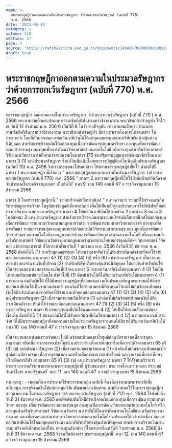 ```yaml
---
name: >-
  พระราชกฤษฎีกาออกตามความในประมวลรัษฎากร ว่าด้วยการยกเว้นรัษฎากร (ฉบับที่ 770)
  พ.ศ. 2566
date: '2023-08-15'
category: ก
volume: 140
section: 47
page: 9
source: 'https://ratchakitcha.soc.go.th/documents/140A047N0000000000900.pdf'
draft: true
---
```


# พระราชกฤษฎีกาออกตามความในประมวลรัษฎากร ว่าด้วยการยกเว้นรัษฎากร (ฉบับที่ 770) พ.ศ. 2566

พระราชกฤษฎีกา ออกตามความในประมวลรัษฎากร ว่าด้วยการยกเว้นรัษฎากร (ฉบับที่ 770 ) พ.ศ. 2566 พระบาทสมเด็จพระปรเมนทรรามาธิบดีศรีสินทรมหาวชิราลงกรณ พระวชิรเกล้าเจ้าอยู่หัว ให้ไว้ ณ วันที่ 12 สิงหำคม พ.ศ. 256 6 เป็นปีที่ 8 ในรัชกาลปัจจุบัน พระบาทสมเด็จพระปรเมนทรรามาธิบดีศรีสินทรมหาวชิราลงกรณ พระวชิรเกล้าเจ้าอยู่หัว มีพระบรมราชโองการโปรดเกล้าฯ ให้ประกาศว่า โดยที่เป็นการสมควรยกเว้นภาษีเงินได้ให้แก่บุคคลธรรมดาและบริษัทหรือห้างหุ้นส่วนนิติบุคคล สาหรับการบริจาคเงินให้แก่กองทุนเพื่อการพัฒนาระบบมาตรวิทยา กองทุนเพื่อการพัฒนาระบบสาธารณสุข กองทุนเพื่อการพัฒนาวิทยาศาสตร์และเทคโนโลยี หรือกองทุนส่งเสริมวิทยาศาสตร์ วิจัยและนวัตกรรม อาศัยอานาจตามความในมาตรา 175 ของรัฐธรรมนูญแห่งราชอาณาจักรไทย และมาตรา 3 (1) แห่งประมวลรัษฎากร ซึ่งแก้ไขเพิ่มเติมโดยพระราชบัญญัติแก้ไขเพิ่มเติมประมวลรัษฎากร (ฉบับที่ 10) พ.ศ. 2496 จึงทรงพระกรุณาโปรดเกล้าฯ ให้ตราพระราชกฤษฎีกำขึ้นไว้ ดังต่อไปนี้ มาตรา 1 พระราชกฤษฎีกานี้เรียกว่า “ พระราชกฤษฎีกาออกตามความในประมวลรัษฎากร ว่าด้วยการยกเว้นรัษฎากร (ฉบับที่ 770) พ.ศ. 2566 ” มาตรา 2 พระราชกฤษฎีกานี้ให้ใช้บังคับตั้งแต่วันถัดจากวันประกาศในราชกิจจานุเบกษา เป็นต้นไป ้ หนา 9 ่ เลม 140 ตอนที่ 47 ก ราชกิจจานุเบกษา 15 สิงหาคม 2566

มาตรา 3 ในพระราชกฤษฎีกานี้ “ ระบบบริจาคอิเล็กทรอนิกส์ ” หมายความว่า ระบบที่ใช้สร้างและเก็บรักษาข้อมูลการบริจาค ในรูปของข้อมูลอิเล็กทรอนิกส์ เพื่อใช้เป็นหลักฐานประกอบการใช้สิทธิประโยชน์ทางภาษีอากร ตามประมวลรัษฎากร มาตรา 4 ให้ยกเว้นภาษีเงินได้ตามส่วน 2 และส่วน 3 หมวด 3 ในลักษณะ 2 แห่งประมวลรัษฎากร สำหรับการบริจาคเงินผ่านระบบบริจาคอิเล็กทรอนิกส์ให้แก่กองทุนเพื่อการพัฒนา ระบบมาตรวิทยาตามกฎหมายว่าด้วยการพัฒนาระบบมาตรวิทยาแห่งชาติ กองทุนเพื่อการพัฒนา ระบบสาธารณสุขตามกฎหมายว่าด้วยสถาบันวิจัยระบบสาธารณสุข กอง ทุนเพื่อการพัฒนาวิทยาศาสตร์ และเทคโนโลยีตามกฎหมายว่าด้วยการพัฒนาวิทยาศาสตร์และเทคโนโลยี หรือกองทุนส่งเสริมวิทยาศาสตร์ วิจัยและนวัตกรรมตามกฎหมายว่าด้วยสภานโยบายการอุดมศึกษา วิทยาศาสตร์ วิจัยและนวัตกรรมแห่งชาติ ที่ได้กระทำตั้งแต่วันที่ 1 มกราคม พ.ศ. 2566 ถึงวันที่ 31 ธันวาคม พ.ศ. 2568 ดังต่อไปนี้ (1) สาหรับบุคคลธรรมดา ให้ยกเว้นสาหรับเงินได้พึงประเมินหลังจากหักค่าใช้จ่ายและหักลดหย่อน ตามมาตรา 47 (1) (2) (3) (4) (5) หรือ (6) แห่งประมวลรัษฎากร เป็นจานวนสองเท่า ของจำนวนเงินที่บริจาค (2) สำหรับบริษัทหรือห้างหุ้นส่วนนิติบุคคล ให้ยกเว้นสำหรับเงินได้เป็นจำนวนสองเท่า ของจำนวนเงินที่บริจาค มาตรา 5 การยกเว้นภาษีเงินได้ตามมาตรา 4 (1) ให้เป็นไปตามหลักเกณฑ์และเงื่อนไข ดังต่อไปนี้ (1) ต้องนำเงินได้ที่ได้รับยกเว้นภาษีเงินได้ตามมาตรา 4 (1) มารวมคานวณกับเงินได้ ที่ได้มีพระราชกฤษฎีกาที่ออกตามความในประมวลรัษฎากรกาหนดให้มีการยกเว้นภาษีเงินได้เป็นจานวนสองเท่า ของเงินที่ได้จ่ายตามกรณีที่กาหนดไว้และไม่เกินร้อยละสิบของเงินได้พึงประเมินหลังจากหักค่าใช้จ่าย และหักลดหย่อนตามมาตรา 47 (1) (2) (3) (4) (5) หรือ (6) แห่งประมวลรัษฎากร (2) เมื่อรวมคานวณเงินได้ตาม (1) แล้วต้องไม่เกินร้อยละสิบของเงินได้พึงประเมินหลังจาก หักค่าใช้จ่ายและหักลดหย่อนตามมาตรา 47 (1) (2) (3) (4) (5) หรือ (6) แห่งประมวลรัษฎากร มาตรา 6 การยกเว้นภาษีเงินได้ตามมาตรา 4 (2) ให้เป็นไปตามหลักเกณฑ์และเงื่อนไข ดังต่อไปนี้ (1) ต้องนาเงินได้ที่ได้รับยกเว้นภาษีเงินได้ตามมาตรา 4 (2) มารวมคานวณกับรายจ่าย ที่ได้มีพระราชกฤษฎีกาที่ออกตามความในประมวลรัษฎากรกาหนดให้มีการได้รับยกเว้นภาษีเงินได้ ้ หนา 10 ่ เลม 140 ตอนที่ 47 ก ราชกิจจานุเบกษา 15 สิงหาคม 2566

เป็นจำนวนสองเท่าของรายจ่ายและไม่เกิ นร้อยละสิบของกาไรสุทธิก่อนหักรายจ่ายเพื่อการกุศลสาธารณะ หรือเพื่อการสาธารณประโยชน์ และรายจ่ายเพื่อการศึกษาหรือเพื่อการกีฬาตามมาตรา 65 ตรี (3) (ข) แห่งประมวลรัษฎากร (2) เมื่อรวมคำนวณรายจ่ายตาม (1) แล้วต้องไม่เกินร้อยละสิบของกาไรสุทธิก่อนหักรายจ่าย เพื่อการกุศลสาธารณะหรือเพื่อการสาธารณประโยชน์ และรายจ่ายเพื่อการศึกษาหรือเพื่อการกีฬา ตามมาตรา 65 ตรี (3) (ข) แห่งประมวลรัษฎากร มาตรา 7 ให้รัฐมนตรีว่าการกระทรวงการคลังรักษาการตามพระราชกฤษฎีกานี้ ผู้รับสนองพระ บรม ราชโองการ พลเอก ประยุทธ์ จันทร์โอชา นายกรัฐมนตรี ้ หนา 11 ่ เลม 140 ตอนที่ 47 ก ราชกิจจานุเบกษา 15 สิงหาคม 2566

หมายเหตุ : - เหตุผลในการประกาศใช้พระราชกฤษฎีกาฉบับนี้ คือ เนื่องจากมาตรการภาษีเพื่อสนับสนุน การบริจาคเงินให้แก่กองทุนวิจัย พัฒนาและนวัตกรรม ตามที่กาหนดไว้ในพระราชกฤษฎีกาออกตามความ ในประมวลรัษฎากร ว่าด้วยการยกเว้นรัษฎากร (ฉบับที่ 717) พ.ศ. 2564 ใช้บังคับถึงวันที่ 31 ธันวาคม พ.ศ. 2565 แต่เพื่อส่งเสริมให้มีการบริจาคเงินแก่กองทุนเพื่อการพัฒนาระบบมาตรวิทยา กองทุน เพื่อการพัฒนาระบบสาธารณสุข กองทุนเพื่อการพัฒนาวิทยาศาสตร์และเทคโนโลยี หรือกองทุนส่งเสริมวิทยาศาสตร์ วิจัยและนวัตกรร ม สาหรับใช้ในการพัฒนาเทคโนโลยีและนวัตกรรมของประเทศ และเพิ่มขีดความสามารถ ทางวิทยาศาสตร์และเทคโนโลยีของประเทศได้อย่างต่อเนื่อง สมควรยกเว้นภาษีเงินได้ให้แก่บุคคลธรรมดา และบริษัทหรือห้างหุ้นส่วนนิติบุคคล สาหรับการบริจาคเงินผ่านระบบบริจาคอิเล็กทรอนิกส์ให้แ ก่กองทุนดังกล่าว ที่ได้กระทาตั้งแต่วันที่ 1 มกราคม พ.ศ. 2566 ถึงวันที่ 31 ธันวาคม พ.ศ. 2568 จึงจาเป็นต้องตรา พระราชกฤษฎีกานี้ ้ หนา 12 ่ เลม 140 ตอนที่ 47 ก ราชกิจจานุเบกษา 15 สิงหาคม 2566
